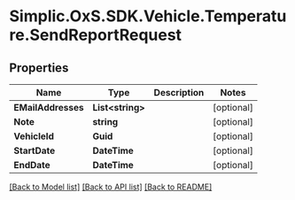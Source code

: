 # Simplic.OxS.SDK.Vehicle.Temperature.SendReportRequest

## Properties

Name | Type | Description | Notes
------------ | ------------- | ------------- | -------------
**EMailAddresses** | **List&lt;string&gt;** |  | [optional] 
**Note** | **string** |  | [optional] 
**VehicleId** | **Guid** |  | [optional] 
**StartDate** | **DateTime** |  | [optional] 
**EndDate** | **DateTime** |  | [optional] 

[[Back to Model list]](../README.md#documentation-for-models) [[Back to API list]](../README.md#documentation-for-api-endpoints) [[Back to README]](../README.md)

